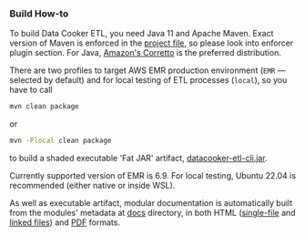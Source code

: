 ### Build How-to

To build Data Cooker ETL, you need Java 11 and Apache Maven. Exact version of Maven is enforced in the [project file](./pom.xml), so please look into enforcer plugin section. For Java, [Amazon's Corretto](https://corretto.aws/) is the preferred distribution.

There are two profiles to target AWS EMR production environment (`EMR` — selected by default) and for local testing of ETL processes (`local`), so you have to call
```bash
mvn clean package
```
or
```bash
mvn -Plocal clean package
```
to build a shaded executable 'Fat JAR' artifact, [datacooker-etl-cli.jar](./cli/target/datacooker-etl-cli.jar).

Currently supported version of EMR is 6.9. For local testing, Ubuntu 22.04 is recommended (either native or inside WSL).

As well as executable artifact, modular documentation is automatically built from the modules' metadata at [docs](./cli/docs/) directory, in both HTML ([single-file](./cli/docs/merged.html) and [linked files](./cli/docs/index.html)) and [PDF](./cli/docs/merged.pdf) formats.